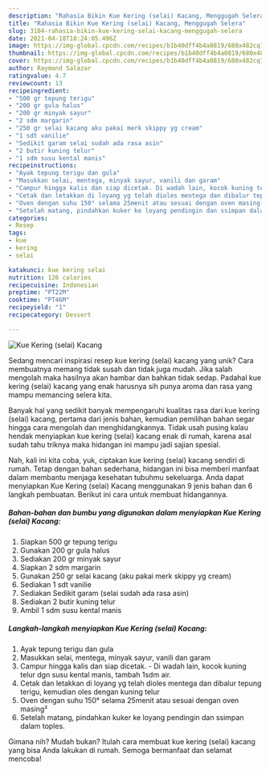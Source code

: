 ```yaml
---
description: "Rahasia Bikin Kue Kering (selai) Kacang, Menggugah Selera"
title: "Rahasia Bikin Kue Kering (selai) Kacang, Menggugah Selera"
slug: 3104-rahasia-bikin-kue-kering-selai-kacang-menggugah-selera
date: 2021-04-18T18:24:05.496Z
image: https://img-global.cpcdn.com/recipes/b1b40dff4b4a0819/680x482cq70/kue-kering-selai-kacang-foto-resep-utama.jpg
thumbnail: https://img-global.cpcdn.com/recipes/b1b40dff4b4a0819/680x482cq70/kue-kering-selai-kacang-foto-resep-utama.jpg
cover: https://img-global.cpcdn.com/recipes/b1b40dff4b4a0819/680x482cq70/kue-kering-selai-kacang-foto-resep-utama.jpg
author: Raymond Salazar
ratingvalue: 4.7
reviewcount: 13
recipeingredient:
- "500 gr tepung terigu"
- "200 gr gula halus"
- "200 gr minyak sayur"
- "2 sdm margarin"
- "250 gr selai kacang aku pakai merk skippy yg cream"
- "1 sdt vanilie"
- "Sedikit garam selai sudah ada rasa asin"
- "2 butir kuning telur"
- "1 sdm susu kental manis"
recipeinstructions:
- "Ayak tepung terigu dan gula"
- "Masukkan selai, mentega, minyak sayur, vanili dan garam"
- "Campur hingga kalis dan siap dicetak. Di wadah lain, kocok kuning telur dgn susu kental manis, tambah 1sdm air."
- "Cetak dan letakkan di loyang yg telah dioles mentega dan dibalur tepung terigu, kemudian oles dengan kuning telur"
- "Oven dengan suhu 150° selama 25menit atau sesuai dengan oven masing²"
- "Setelah matang, pindahkan kuker ke loyang pendingin dan ssimpan dalam toples."
categories:
- Resep
tags:
- kue
- kering
- selai

katakunci: kue kering selai 
nutrition: 126 calories
recipecuisine: Indonesian
preptime: "PT22M"
cooktime: "PT46M"
recipeyield: "1"
recipecategory: Dessert

---
```



![Kue Kering (selai) Kacang](https://img-global.cpcdn.com/recipes/b1b40dff4b4a0819/680x482cq70/kue-kering-selai-kacang-foto-resep-utama.jpg)

Sedang mencari inspirasi resep kue kering (selai) kacang yang unik? Cara membuatnya memang tidak susah dan tidak juga mudah. Jika salah mengolah maka hasilnya akan hambar dan bahkan tidak sedap. Padahal kue kering (selai) kacang yang enak harusnya sih punya aroma dan rasa yang mampu memancing selera kita.



Banyak hal yang sedikit banyak mempengaruhi kualitas rasa dari kue kering (selai) kacang, pertama dari jenis bahan, kemudian pemilihan bahan segar hingga cara mengolah dan menghidangkannya. Tidak usah pusing kalau hendak menyiapkan kue kering (selai) kacang enak di rumah, karena asal sudah tahu triknya maka hidangan ini mampu jadi sajian spesial.


Nah, kali ini kita coba, yuk, ciptakan kue kering (selai) kacang sendiri di rumah. Tetap dengan bahan sederhana, hidangan ini bisa memberi manfaat dalam membantu menjaga kesehatan tubuhmu sekeluarga. Anda dapat menyiapkan Kue Kering (selai) Kacang menggunakan 9 jenis bahan dan 6 langkah pembuatan. Berikut ini cara untuk membuat hidangannya.

<!--inarticleads1-->

##### Bahan-bahan dan bumbu yang digunakan dalam menyiapkan Kue Kering (selai) Kacang:

1. Siapkan 500 gr tepung terigu
1. Gunakan 200 gr gula halus
1. Sediakan 200 gr minyak sayur
1. Siapkan 2 sdm margarin
1. Gunakan 250 gr selai kacang (aku pakai merk skippy yg cream)
1. Sediakan 1 sdt vanilie
1. Sediakan Sedikit garam (selai sudah ada rasa asin)
1. Sediakan 2 butir kuning telur
1. Ambil 1 sdm susu kental manis




<!--inarticleads2-->

##### Langkah-langkah menyiapkan Kue Kering (selai) Kacang:

1. Ayak tepung terigu dan gula
1. Masukkan selai, mentega, minyak sayur, vanili dan garam
1. Campur hingga kalis dan siap dicetak. - Di wadah lain, kocok kuning telur dgn susu kental manis, tambah 1sdm air.
1. Cetak dan letakkan di loyang yg telah dioles mentega dan dibalur tepung terigu, kemudian oles dengan kuning telur
1. Oven dengan suhu 150° selama 25menit atau sesuai dengan oven masing²
1. Setelah matang, pindahkan kuker ke loyang pendingin dan ssimpan dalam toples.




Gimana nih? Mudah bukan? Itulah cara membuat kue kering (selai) kacang yang bisa Anda lakukan di rumah. Semoga bermanfaat dan selamat mencoba!
